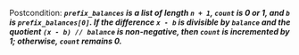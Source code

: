 Postcondition: ***`prefix_balances` is a list of length `n + 1`, `count` is 0 or 1, and `b` is `prefix_balances[0]`. If the difference `x - b` is divisible by `balance` and the quotient `(x - b) // balance` is non-negative, then `count` is incremented by 1; otherwise, `count` remains 0.***